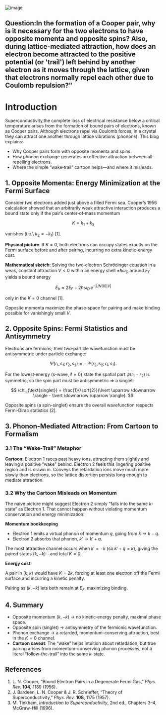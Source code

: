 ![image](https://github.com/user-attachments/assets/c3ee6dba-0f8a-478a-a6ff-9d552bf40207)

## Question:In the formation of a Cooper pair, why is it necessary for the two electrons to have opposite momenta and opposite spins? Also, during lattice-mediated attraction, how does an electron become attracted to the positive potential (or 'trail') left behind by another electron as it moves through the lattice, given that electrons normally repel each other due to Coulomb repulsion?"

# Introduction

Superconductivity,the complete loss of electrical resistance below a critical temperature arises from the formation of bound pairs of electrons, known as Cooper pairs. Although electrons repel via Coulomb forces, in a crystal they can attract one another through lattice vibrations (phonons). This blog explains:

- Why Cooper pairs form with opposite momenta and spins.
- How phonon exchange generates an effective attraction between all‐repelling electrons.
- Where the simple “wake‐trail” cartoon helps—and where it misleads.

## 1. Opposite Momenta: Energy Minimization at the Fermi Surface

Consider two electrons added just above a filled Fermi sea. Cooper’s 1956 calculation showed that an arbitrarily weak attractive interaction produces a bound state only if the pair’s center‐of‐mass momentum

$$
K = k_1 + k_2
$$

vanishes (i.e.\ $k_2 = -k_1$) [1].

**Physical picture**: If $K = 0$, both electrons can occupy states exactly on the Fermi surface before and after pairing, incurring no extra kinetic‐energy cost.

**Mathematical sketch**: Solving the two‐electron Schrödinger equation in a weak, constant attraction $V<0$ within an energy shell $\pm \hbar \omega_D$ around $E_F$ yields a bound energy

$$
E_b \approx 2E_F - 2\hbar \omega_D \, e^{-2/N(0)\lvert V \rvert}
$$

only in the $K=0$ channel [1].

Opposite momenta maximize the phase‐space for pairing and make binding possible for vanishingly small $V$.

## 2. Opposite Spins: Fermi Statistics and Antisymmetry

Electrons are fermions; their two‐particle wavefunction must be antisymmetric under particle exchange:

$$
\Psi(r_1, s_1; \, r_2, s_2) = -\, \Psi(r_2, s_2; \, r_1, s_1).
$$

For the lowest‐energy (s-wave, $\ell=0$) state the spatial part $\psi(r_1 - r_2)$ is symmetric, so the spin part must be antisymmetric ⇒ a singlet:

$$
\chi_{\text{singlet}} = \frac{1}{\sqrt{2}}(\lvert \uparrow \downarrow \rangle - \lvert \downarrow \uparrow \rangle).
$$

Opposite spins (a spin-singlet) ensure the overall wavefunction respects Fermi‐Dirac statistics [2].

## 3. Phonon-Mediated Attraction: From Cartoon to Formalism

### 3.1 The “Wake‐Trail” Metaphor

**Cartoon**: Electron 1 races past heavy ions, attracting them slightly and leaving a positive “wake” behind. Electron 2 feels this lingering positive region and is drawn in.
Conveys the retardation ions move much more slowly than electrons, so the lattice distortion persists long enough to mediate attraction.

### 3.2 Why the Cartoon Misleads on Momentum

The naive picture might suggest Electron 2 simply “falls into the same $k$-state” as Electron 1. That cannot happen without violating momentum conservation and energy minimization:

**Momentum bookkeeping**

- Electron 1 emits a virtual phonon of momentum $q$, going from $k \rightarrow k - q$.
- Electron 2 absorbs that phonon, $k' \rightarrow k' + q$.

The most attractive channel occurs when $k' = -k$ (so $k' + q = k$), giving the paired states $(k, -k)$—and total $K=0$.

**Energy cost**

A pair in $(k, k)$ would have $K=2k$, forcing at least one electron off the Fermi surface and incurring a kinetic penalty.

Pairing as $(k, -k)$ lets both remain at $E_F$, maximizing binding.

## 4. Summary

- Opposite momentum $(k, -k)$ → no kinetic‐energy penalty, maximal phase space.
- Opposite spin (singlet) → antisymmetry of the fermionic wavefunction.
- Phonon exchange → a retarded, momentum-conserving attraction, best in the $K=0$ channel.
- **Cartoon caveat**: The “wake” helps intuition about retardation, but true pairing arises from momentum-conserving phonon processes, not a literal “follow-the-trail” into the same $k$-state.

## References

1. L. N. Cooper, “Bound Electron Pairs in a Degenerate Fermi Gas,” *Phys. Rev.* **104**, 1189 (1956).  
2. J. Bardeen, L. N. Cooper & J. R. Schrieffer, “Theory of Superconductivity,” *Phys. Rev.* **108**, 1175 (1957).  
3. M. Tinkham, *Introduction to Superconductivity*, 2nd ed., Chapters 3–4, McGraw-Hill (1996).

